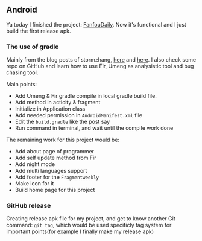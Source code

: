 ## Android
Ya today I finished the project: [FanfouDaily](https://github.com/Anthonyeef/FanfouDaily). Now it's functional and I just build the first release apk.

### The use of gradle
Mainly from the blog posts of stormzhang, [here](http://stormzhang.com/devtools/2015/01/05/android-studio-tutorial5/) and [here](http://stormzhang.com/devtools/2015/01/15/android-studio-tutorial6/). I also check some repo on GitHub and learn how to use Fir, Umeng as analysistic tool and bug chasing tool.

Main points:
- Add Umeng & Fir gradle compile in local gradle build file.
- Add method in acticity & fragment
- Initialize in Application class
- Add needed permission in `AndroidManifest.xml` file
- Edit the `build.gradle` like the post say
- Run command in terminal, and wait until the compile work done

The remaining work for this project would be:

- Add about page of programmer
- Add self update method from Fir
- Add night mode
- Add multi languages support
- Add footer for the `Fragmentweekly`
- Make icon for it
- Build home page for this project


### GitHub release
Creating release apk file for my project, and get to know another Git command: `git tag`, which would be used specificly tag system for important points(for example I finally make my release apk)
